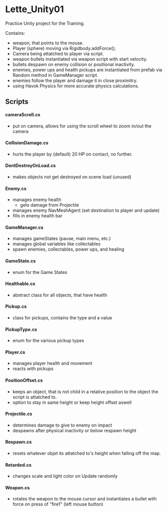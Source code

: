# Lette_Unity01

Practice Unity project for the Training.

Contains:
- weapon, that points to the mouse.
- Player (sphere) moving via Rigidbody.addForce();
- Camera being attatched to player via script.
- weapon bullets instantiated via weapon script with start velocity.
- bullets despawn on enemy collision or positional inactivity.
- enemies, power ups and health pickups are instantiated from prefab via Random method in GameManager script.
- enemies follow the player and damage it in close proximitry.
- using Havok Physics for more accurate physics calculations.


## Scripts

#### cameraScroll.cs
- put on camera, allows for using the scroll wheel to zoom in/out the camera

#### CollisionDamage.cs
- hurts the player by (default) 20 HP on contact, no further.

#### DontDestroyOnLoad.cs
- makes objects not get destroyed on scene load (unused)

#### Enemy.cs
- manages enemy health
	- gets damage from Projectile
- manages enemy NavMeshAgent (set destination to player and update)
- fills in enemy health bar

#### GameManager.cs
- manages gameStates (pause, main menu, etc.)
- manages global variables like collectables
- spawn enemies, collectables, power ups, and healing

#### GameState.cs
- enum for the Game States

#### Healthable.cs
- abstract class for all objects, that have health

#### Pickup.cs
- class for pickups, contains the type and a value

#### PickupType.cs
- enum for the various pickup types

#### Player.cs
- manages player health and movement
- reacts with pickups

#### PositionOffset.cs
- keeps an object, that is not child in a relative position to the object the script is attatched to.
- option to stay in same height or keep height offset aswell

#### Projectile.cs
- determines damage to give to enemy on impact
- despawns after physical inactivity or below respawn height

#### Respawn.cs
- resets whatever objet its attatched to's height when falling off the map.

#### Retarded.cs
- changes scale and light color on Update randomly

#### Weapon.cs
- rotates the weapon to the mouse cursor and instantiates a bullet with force on press of "fire1" (left mouse button)
